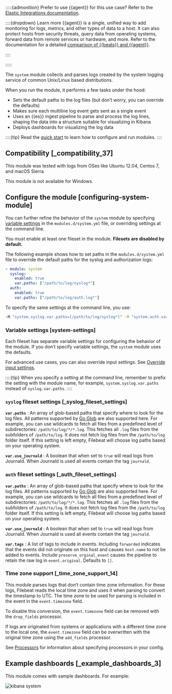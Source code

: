 :::::{admonition} Prefer to use {{agent}} for this use case?
Refer to the [Elastic Integrations documentation](integration-docs://reference/system/index.md).

::::{dropdown} Learn more
{{agent}} is a single, unified way to add monitoring for logs, metrics, and other types of data to a host. It can also protect hosts from security threats, query data from operating systems, forward data from remote services or hardware, and more. Refer to the documentation for a detailed [comparison of {{beats}} and {{agent}}](docs-content://reference/fleet/index.md).

::::


:::::


The `system` module collects and parses logs created by the system logging service of common Unix/Linux based distributions.

When you run the module, it performs a few tasks under the hood:

* Sets the default paths to the log files (but don’t worry, you can override the defaults)
* Makes sure each multiline log event gets sent as a single event
* Uses an {{es}} ingest pipeline to parse and process the log lines, shaping the data into a structure suitable for visualizing in Kibana
* Deploys dashboards for visualizing the log data

::::{tip}
Read the [quick start](/reference/filebeat/filebeat-installation-configuration.md) to learn how to configure and run modules.
::::



## Compatibility [_compatibility_37]

This module was tested with logs from OSes like Ubuntu 12.04, Centos 7, and macOS Sierra.

This module is not available for Windows.


## Configure the module [configuring-system-module]

You can further refine the behavior of the `system` module by specifying [variable settings](#system-settings) in the `modules.d/system.yml` file, or overriding settings at the command line.

You must enable at least one fileset in the module. **Filesets are disabled by default.**

The following example shows how to set paths in the `modules.d/system.yml` file to override the default paths for the syslog and authorization logs:

```yaml
- module: system
  syslog:
    enabled: true
    var.paths: ["/path/to/log/syslog*"]
  auth:
    enabled: true
    var.paths: ["/path/to/log/auth.log*"]
```

To specify the same settings at the command line, you use:

```sh
-M "system.syslog.var.paths=[/path/to/log/syslog*]" -M "system.auth.var.paths=[/path/to/log/auth.log*]"
```


### Variable settings [system-settings]

Each fileset has separate variable settings for configuring the behavior of the module. If you don’t specify variable settings, the `system` module uses the defaults.

For advanced use cases, you can also override input settings. See [Override input settings](/reference/filebeat/advanced-settings.md).

::::{tip}
When you specify a setting at the command line, remember to prefix the setting with the module name, for example, `system.syslog.var.paths` instead of `syslog.var.paths`.
::::



### `syslog` fileset settings [_syslog_fileset_settings]

**`var.paths`**
:   An array of glob-based paths that specify where to look for the log files. All patterns supported by [Go Glob](https://golang.org/pkg/path/filepath/#Glob) are also supported here. For example, you can use wildcards to fetch all files from a predefined level of subdirectories: `/path/to/log/*/*.log`. This fetches all `.log` files from the subfolders of `/path/to/log`. It does not fetch log files from the `/path/to/log` folder itself. If this setting is left empty, Filebeat will choose log paths based on your operating system.

**`var.use_journald`**
:   A boolean that when set to `true` will read logs from Journald. When Journald is used all events contain the tag `journald`.


### `auth` fileset settings [_auth_fileset_settings]

**`var.paths`**
:   An array of glob-based paths that specify where to look for the log files. All patterns supported by [Go Glob](https://golang.org/pkg/path/filepath/#Glob) are also supported here. For example, you can use wildcards to fetch all files from a predefined level of subdirectories: `/path/to/log/*/*.log`. This fetches all `.log` files from the subfolders of `/path/to/log`. It does not fetch log files from the `/path/to/log` folder itself. If this setting is left empty, Filebeat will choose log paths based on your operating system.

**`var.use_journald`**
:   A boolean that when set to `true` will read logs from Journald. When Journald is used all events contain the tag `journald`.

**`var.tags`**
:   A list of tags to include in events. Including `forwarded` indicates that the events did not originate on this host and causes `host.name` to not be added to events. Include `preserve_orginal_event` causes the pipeline to retain the raw log in `event.original`. Defaults to `[]`.


### Time zone support [_time_zone_support_14]

This module parses logs that don’t contain time zone information. For these logs, Filebeat reads the local time zone and uses it when parsing to convert the timestamp to UTC. The time zone to be used for parsing is included in the event in the `event.timezone` field.

To disable this conversion, the `event.timezone` field can be removed with the `drop_fields` processor.

If logs are originated from systems or applications with a different time zone to the local one, the `event.timezone` field can be overwritten with the original time zone using the `add_fields` processor.

See [Processors](/reference/filebeat/filtering-enhancing-data.md) for information about specifying processors in your config.


## Example dashboards [_example_dashboards_3]

This module comes with sample dashboards. For example:

![kibana system](images/kibana-system.png)
